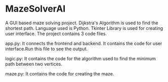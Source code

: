 # MazeSolverAI
A GUI based maze solving project.
Dijkstra's Algorithm is used to find the shortest path.
Language used is Python.
Tkinter Library is used for creating user interface.
The project contains 3 code files.

app.py: It connects the frontend and backend. It contains the code for user interface.Run this file to see the output.

logic.py: It contains the code for the algorithm used to find the minimum path between two vertices.

maze.py: It contains the code for creating the maze.

